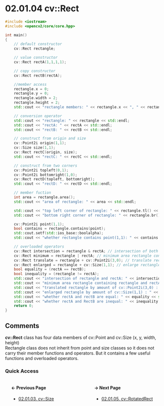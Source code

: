 # 02.01.04 cv::Rect

```cxx
#include <iostream>
#include <opencv2/core/core.hpp>

int main()
{
    // default constructor
    cv::Rect rectangle;

    // value constructor
    cv::Rect rectA(1,1,1,1);

    // copy constructor
    cv::Rect rectB(rectA);

    //member access
    rectangle.x = 0;
    rectangle.y = 0;
    rectangle.width = 2;
    rectangle.height = 2;
    std::cout << "rectangle members: " << rectangle.x << ", " << rectangle.y << ", " << rectangle.width << ", " << rectangle.height << std::endl;

    // conversion operator
    std::cout << "rectangle: " << rectangle << std::endl;
    std::cout << "rectA: " << rectA << std::endl;
    std::cout << "rectB: " << rectB << std::endl;

    // construct from origin and size
    cv::Point2i origin(1,1);
    cv::Size size(1,1);
    cv::Rect rectC(origin, size);
    std::cout << "rectC: " << rectC << std::endl;

    // construct from two corners
    cv::Point2i topleft(0,1);
    cv::Point2i bottomright(1,0);
    cv::Rect rectD(topleft, bottomright);
    std::cout << "rectD: " << rectD << std::endl;

    // member fuction
    int area = rectangle.area();
    std::cout << "area of rectangle: " << area << std::endl;

    std::cout << "top left corner of rectangle: " << rectangle.tl() << std::endl;
    std::cout << "bottom right corner of rectangle: " << rectangle.br() << std::endl;

    cv::Point2i point(1,1);
    bool contains = rectangle.contains(point);
    std::cout.setf(std::ios_base::boolalpha);
    std::cout << "whether rectangle contains point(1,1): " << contains << std::endl;

    // overloaded operators
    cv::Rect intersection = rectangle & rectA; // intersection of both rectangles
    cv::Rect minimum = rectangle | rectA; // minimum area rectangle containing both rectangles
    cv::Rect translate = rectangle + cv::Point2i(3,0); // translate rectangle by an amount of x
    cv::Rect enlarged = rectangle + cv::Size(1,1); // enlarge rectangle by an amount of size
    bool equality = (rectA == rectB);
    bool inequality = (rectangle != rectA);
    std::cout << "intersection of rectangle and rectA: " << intersection << std::endl;
    std::cout << "minimum area rectangle containing rectangle and rectA: " << minimum << std::endl;
    std::cout << "translated rectangle by amount of cv::Point2i(3,0) : " << translate << std::endl;
    std::cout << "enlarged rectangle by amount of cv::Size(1,1) : " << enlarged << std::endl;
    std::cout << "whether rectA and rectB are equal: " << equality << std::endl;
    std::cout << "whether rectA and RectB are inequal: " << inequality << std::endl;
    return 0;
}

```

## <span title="References: Learning OpenCV 3 - pages 47 and 48">Comments</span>

**cv::Rect** class has four data members of cv::Point and cv::Size (x, y, width, height)  
Rectangle class does not inherit from point and size classes so it does not carry their member functions and operators.
But it contains a few useful functions and overloaded operators.

### Quick Access

<div class="previous_page" style="float:left;margin-left:20px;margin-right:20px">

#### &#8592; Previous Page

* [02.01.03. cv::Size](./../../02.data_types/01.basics/03.size.md)

</div>
<div class="next_page" style="float:right;margin-left:20px;margin-right:20px">

#### &#8594; Next Page

* [02.01.05. cv::RotatedRect](./../../02.data_types/01.basics/05.rotated.md)

</div>
